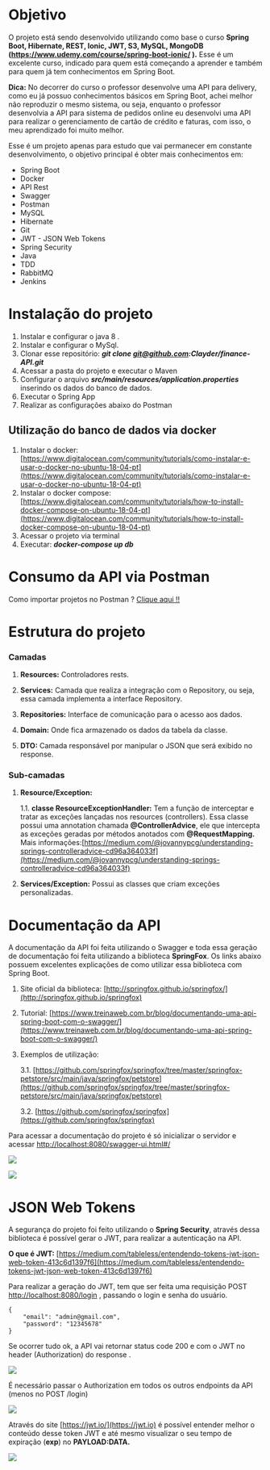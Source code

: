   

# **Objetivo**

O projeto está sendo desenvolvido utilizando como base o curso **Spring Boot, Hibernate, REST, Ionic, JWT, S3, MySQL, MongoDB (https://www.udemy.com/course/spring-boot-ionic/ ).** Esse é um excelente curso, indicado para quem está começando a aprender e também para quem já tem conhecimentos em Spring Boot.

**Dica:** No decorrer do curso o professor desenvolve uma API para delivery, como eu já possuo conhecimentos básicos em Spring Boot, achei melhor não reproduzir o mesmo sistema, ou seja, enquanto o professor desenvolvia a API para sistema de pedidos online eu desenvolvi uma API para realizar o gerenciamento de cartão de crédito e faturas, com isso, o meu aprendizado foi muito melhor.

Esse é um projeto apenas para estudo que vai permanecer em constante desenvolvimento, o objetivo principal é obter mais conhecimentos em:

-   Spring Boot
-   Docker
-   API Rest
-   Swagger
-   Postman
-   MySQL
-   Hibernate
-   Git
-   JWT - JSON Web Tokens
-   Spring Security
-   Java
-   TDD
-   RabbitMQ
-   Jenkins
    
# **Instalação do projeto**

1.  Instalar e configurar o java 8 .
2.  Instalar e configurar o MySql.
3.  Clonar esse repositório: **_git clone git@github.com:Clayder/finance-API.git_**
4.  Acessar a pasta do projeto e executar o Maven
5.  Configurar o arquivo **_src/main/resources/application.properties_** inserindo os dados do banco de dados.
6.  Executar o Spring App
7.  Realizar as configurações abaixo do Postman
    
## **Utilização do banco de dados via docker**

1.  Instalar o docker: [https://www.digitalocean.com/community/tutorials/como-instalar-e-usar-o-docker-no-ubuntu-18-04-pt](https://www.digitalocean.com/community/tutorials/como-instalar-e-usar-o-docker-no-ubuntu-18-04-pt)
2.  Instalar o docker compose: [https://www.digitalocean.com/community/tutorials/how-to-install-docker-compose-on-ubuntu-18-04-pt](https://www.digitalocean.com/community/tutorials/how-to-install-docker-compose-on-ubuntu-18-04-pt)
3.  Acessar o projeto via terminal
4.  Executar: **_docker-compose up db_**
    

# **Consumo da API via Postman**

Como importar projetos no Postman ? [Clique aqui !!](https://nfe.io/docs/comum/postman/)

# **Estrutura do projeto**

### Camadas

1.  **Resources:** Controladores rests.
    
2.  **Services:** Camada que realiza a integração com o Repository, ou seja, essa camada implementa a interface Repository.
    
3.  **Repositories:** Interface de comunicação para o acesso aos dados.
    
4.  **Domain:** Onde fica armazenado os dados da tabela da classe.
    
5.  **DTO:** Camada responsável por manipular o JSON que será exibido no response.
    
### Sub-camadas

1.  **Resource/Exception:**

	1.1. **classe ResourceExceptionHandler:** Tem a função de interceptar e tratar as exceções lançadas nos resources (controllers). Essa classe possui uma annotation chamada **@ControllerAdvice**, ele que intercepta as exceções geradas por métodos anotados com **@RequestMapping.** Mais informações:[https://medium.com/@jovannypcg/understanding-springs-controlleradvice-cd96a364033f](https://medium.com/@jovannypcg/understanding-springs-controlleradvice-cd96a364033f)
    
3.  **Services/Exception:** Possui as classes que criam exceções personalizadas.
  
# **Documentação da API**

A documentação da API foi feita utilizando o Swagger e toda essa geração de documentação foi feita utilizando a biblioteca **SpringFox**. Os links abaixo possuem excelentes explicações de como utilizar essa biblioteca com Spring Boot.

1.  Site oficial da biblioteca: [http://springfox.github.io/springfox/](http://springfox.github.io/springfox)
2.  Tutorial: [https://www.treinaweb.com.br/blog/documentando-uma-api-spring-boot-com-o-swagger/](https://www.treinaweb.com.br/blog/documentando-uma-api-spring-boot-com-o-swagger/)
3.  Exemplos de utilização:

    3.1.  [https://github.com/springfox/springfox/tree/master/springfox-petstore/src/main/java/springfox/petstore](https://github.com/springfox/springfox/tree/master/springfox-petstore/src/main/java/springfox/petstore)
    
    3.2.  [https://github.com/springfox/springfox](https://github.com/springfox/springfox)
    

Para acessar a documentação do projeto é só inicializar o servidor e acessar [http://localhost:8080/swagger-ui.html#/](http://localhost:8080/swagger-ui.html#)

  

![](https://github.com/Clayder/finance-API/blob/master/public/img/swagger/swagger.png?raw=true)

  

  

![](https://github.com/Clayder/finance-API/blob/master/public/img/swagger/utilizando-swagger.gif?raw=true)

  

# **JSON Web Tokens**

A segurança do projeto foi feito utilizando o **Spring Security**, através dessa biblioteca é possível gerar o JWT, para realizar a autenticação na API.

**O que é JWT:** [https://medium.com/tableless/entendendo-tokens-jwt-json-web-token-413c6d1397f6](https://medium.com/tableless/entendendo-tokens-jwt-json-web-token-413c6d1397f6)

Para realizar a geração do JWT, tem que ser feita uma requisição POST [http://localhost:8080/login](http://localhost:8080/login) , passando o login e senha do usuário.

    {
        "email": "admin@gmail.com",
        "password": "12345678"
    }

Se ocorrer tudo ok, a API vai retornar status code 200 e com o JWT no header (Authorization) do response .

![](https://github.com/Clayder/finance-API/blob/master/public/img/jwt/gerando-jwt.gif?raw=true)

É necessário passar o Authorization em todos os outros endpoints da API (menos no POST /login)

![](https://github.com/Clayder/finance-API/blob/master/public/img/jwt/utilizando-jwt.gif?raw=true)

Através do site [https://jwt.io/](https://jwt.io) é possível entender melhor o conteúdo desse token JWT e até mesmo visualizar o seu tempo de expiração (**exp**) no **PAYLOAD:DATA.**

![](https://github.com/Clayder/finance-API/blob/master/public/img/jwt/jwtio.gif?raw=true)

